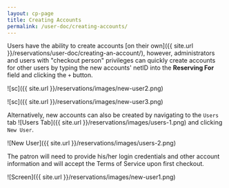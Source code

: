 ```yaml
---
layout: cp-page
title: Creating Accounts
permalink: /user-doc/creating-accounts/
---
```


Users have the ability to create accounts [on their own]({{ site.url }}/reservations/user-doc/creating-an-account/), however, administrators and users with "checkout person" privileges can quickly create accounts for other users by typing the new accounts' netID into the **Reserving For** field and clicking the `+` button.

![sc]({{ site.url }}/reservations/images/new-user2.png)

![sc]({{ site.url }}/reservations/images/new-user3.png)

Alternatively, new accounts can also be created by navigating to the `Users` tab ![Users Tab]({{ site.url }}/reservations/images/users-1.png) and clicking `New User`. 


![New User]({{ site.url }}/reservations/images/users-2.png) 


The patron will need to provide his/her login credentials and other account information and will accept the Terms of Service upon first checkout.

![Screen]({{ site.url }}/reservations/images/new-user1.png)
